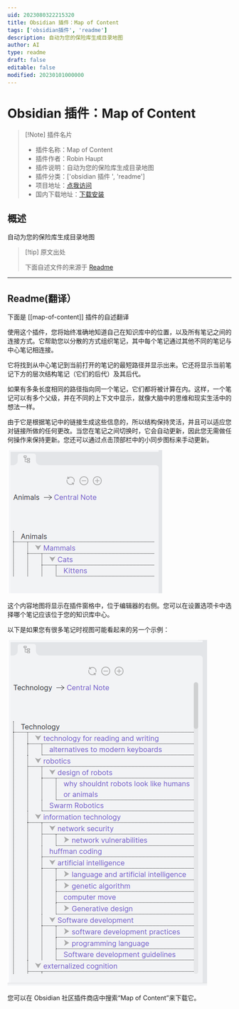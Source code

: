 ```yaml
---
uid: 2023080322215320
title: Obsidian 插件：Map of Content
tags: ['obsidian插件', 'readme']
description: 自动为您的保险库生成目录地图
author: AI
type: readme
draft: false
editable: false
modified: 20230101000000
---
```


# Obsidian 插件：Map of Content

> [!Note] 插件名片
> - 插件名称：Map of Content
> - 插件作者：Robin Haupt
> - 插件说明：自动为您的保险库生成目录地图
> - 插件分类：['obsidian 插件 ', 'readme']
> - 项目地址：[点我访问](https://github.com/Robin-Haupt-1/Obsidian-Map-of-Content)
> - 国内下载地址：[下载安装](https://pkmer.cn/products/plugin/pluginMarket/?map-of-content)

## 概述

自动为您的保险库生成目录地图

> [!tip] 原文出处
>
>下面自述文件的来源于 [Readme](https://ghproxy.net/https://raw.githubusercontent.com/Robin-Haupt-1/Obsidian-Map-of-Content/main/README.md)

---

## Readme(翻译）

下面是 [[map-of-content]] 插件的自述翻译

使用这个插件，您将始终准确地知道自己在知识库中的位置，以及所有笔记之间的连接方式。它帮助您以分散的方式组织笔记，其中每个笔记通过其他不同的笔记与中心笔记相连接。

它将找到从中心笔记到当前打开的笔记的最短路径并显示出来。它还将显示当前笔记下方的层次结构笔记（它们的后代）及其后代。

如果有多条长度相同的路径指向同一个笔记，它们都将被计算在内。这样，一个笔记可以有多个父级，并在不同的上下文中显示，就像大脑中的思维和现实生活中的想法一样。

由于它是根据笔记中的链接生成这些信息的，所以结构保持灵活，并且可以适应您对链接所做的任何更改。当您在笔记之间切换时，它会自动更新，因此您无需做任何操作来保持更新。您还可以通过点击顶部栏中的小同步图标来手动更新。

![内容地图示例](https://raw.githubusercontent.com/Robin-Haupt-1/Obsidian-Map-of-Content/main/doc/view.png "内容地图示例")

这个内容地图将显示在插件窗格中，位于编辑器的右侧。您可以在设置选项卡中选择哪个笔记应该位于您的知识库中心。

以下是如果您有很多笔记时视图可能看起来的另一个示例：

![第二个示例的内容地图](https://raw.githubusercontent.com/Robin-Haupt-1/Obsidian-Map-of-Content/main/doc/example%203.png "第二个示例的内容地图")

您可以在 Obsidian 社区插件商店中搜索“Map of Content”来下载它。
